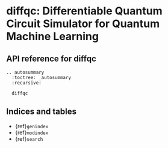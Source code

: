 # diffqc: Differentiable Quantum Circuit Simulator for Quantum Machine Learning

## API reference for diffqc


```{eval_rst}
.. autosummary
  :toctree: _autosummary
  :recursive:

  diffqc
```


## Indices and tables


* {ref}`genindex`
* {ref}`modindex`
* {ref}`search`
